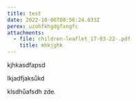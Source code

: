 ```yaml
---
title: test
date: 2022-10-06T08:56:24.033Z
perex: u﻿zohfkhgdgfxngfc
attachments:
  - file: children-leaflet_17-03-22-.pdf
    title: mhkjghk
---
```

k﻿jhkasdfapsd

l﻿kjadfjaksůkd

k﻿lsdhůafsdh zde.